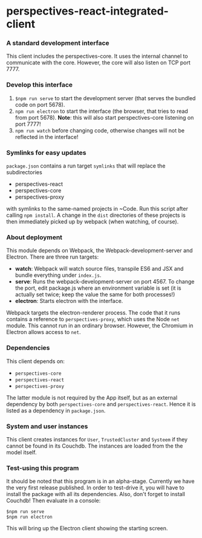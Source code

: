 perspectives-react-integrated-client
======================

### A standard development interface
This client includes the perspectives-core. It uses the internal channel to communicate with the core. However, the core will also listen on TCP port 7777.

### Develop this interface
1. `$npm run serve` to start the development server (that serves the bundled code on port 5678).
2. `npm run electron` to start the interface (the browser, that tries to read from port 5678). **Note**: this will also start perspectives-core listening on port 7777!
3. `npm run watch` before changing code, otherwise changes will not be reflected in the interface!

### Symlinks for easy updates
`package.json` contains a run target `symlinks` that will replace the subdirectories
* perspectives-react
* perspectives-core
* perspectives-proxy

with symlinks to the same-named projects in ~Code. Run this script after calling `npm install`. A change in the `dist` directories of these projects is then immediately picked up by webpack (when watching, of course).

### About deployment
This module depends on Webpack, the Webpack-development-server and Electron. There are three
run targets:
*  **watch**: Webpack will watch source files, transpile ES6 and JSX and bundle everything under `index.js`.
* **serve**: Runs the webpack-development-server on port 4567. To change the port, edit package.js where an environment variable is set
(it is actually set twice; keep the value the same for both processes!)
* **electron**: Starts electron with the interface.

Webpack targets the electron-renderer process. The code that it runs contains a reference to `perspectives-proxy`, which uses the Node `net` module.
This cannot run in an ordinary browser. However, the Chromium in Electron allows access to `net`.

### Dependencies
This client depends on:
* `perspectives-core`
* `perspectives-react`
* `perspectives-proxy`

The latter module is not required by the App itself, but as an external dependency by both `perspectives-core` and `perspectives-react`. Hence it is listed as a dependency in `package.json`.

### System and user instances
This client creates instances for `User`, `TrustedCluster` and `Systeem` if they cannot be found in its Couchdb. The instances are loaded from the the model itself.

### Test-using this program
It should be noted that this program is in an alpha-stage. Currently we have the very first release published. In order to test-drive it, you will have to install the package with all its dependencies. Also, don't forget to install Couchdb! Then evaluate in a console:

```
$npm run serve
$npm run electron
```
This will bring up the Electron client showing the starting screen.

